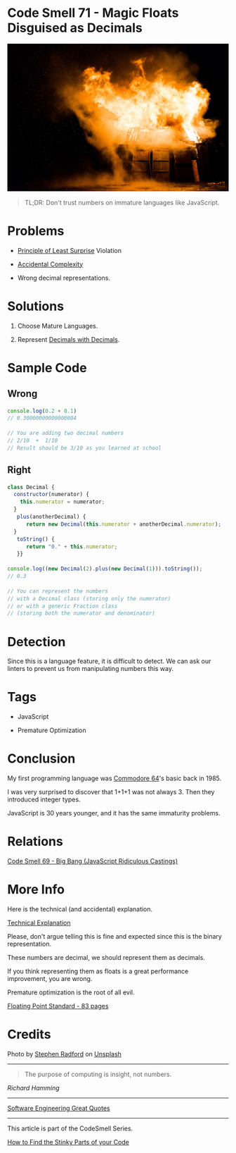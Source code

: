# Code Smell 71 - Magic Floats Disguised as Decimals

![Code Smell 71 - Magic Floats Disguised as Decimals](Code%20Smell%2071%20-%20Magic%20Floats%20Disguised%20as%20Decimals.jpg)

> TL;DR: Don't trust numbers on immature languages like JavaScript.

# Problems

- [Principle of Least Surprise](https://en.wikipedia.org/wiki/Principle_of_least_astonishment) Violation

- [Accidental Complexity](https://github.com/mcsee/Software-Design-Articles/tree/main/Articles/Theory/No%20Silver%20Bullet/readme.md)

- Wrong decimal representations.

# Solutions

1. Choose Mature Languages.

2. Represent [Decimals with Decimals](https://github.com/mcsee/Software-Design-Articles/tree/main/Articles/Theory/The%20One%20and%20Only%20Software%20Design%20Principle/readme.md).

# Sample Code

## Wrong

[Gist Url]: # (https://gist.github.com/mcsee/46a81f9ff84ac7c32b2f482e0625efce)
```javascript
console.log(0.2 + 0.1) 
// 0.30000000000000004

// You are adding two decimal numbers
// 2/10  +  1/10 
// Result should be 3/10 as you learned at school
```

## Right

[Gist Url]: # (https://gist.github.com/mcsee/f57afd489e3f65c44e4e92fc1ff74fb8)
```javascript
class Decimal {
  constructor(numerator) {
    this.numerator = numerator;    
  }
   plus(anotherDecimal) {
      return new Decimal(this.numerator + anotherDecimal.numerator);
  }
   toString() {
      return "0." + this.numerator;
   }}     
  
console.log((new Decimal(2).plus(new Decimal(1))).toString());
// 0.3

// You can represent the numbers 
// with a Decimal class (storing only the numerator)
// or with a generic Fraction class
// (storing both the numerator and denominator)
```

# Detection

Since this is a language feature, it is difficult to detect. We can ask our linters to prevent us from manipulating numbers this way.

# Tags

- JavaScript

- Premature Optimization

# Conclusion

My first programming language was [Commodore 64](https://en.wikipedia.org/wiki/Commodore_64)'s basic back in 1985.

I was very surprised to discover that 1+1+1 was not always 3. Then they introduced integer types. 

JavaScript is 30 years younger, and it has the same immaturity problems.

# Relations

[Code Smell 69 - Big Bang (JavaScript Ridiculous Castings)](https://github.com/mcsee/Software-Design-Articles/tree/main/Articles/Code%20Smells/Code%20Smell%2069%20-%20Big%20Bang%20(JavaScript%20Ridiculous%20Castings)/readme.md)

# More Info

Here is the technical (and accidental) explanation.

[Technical Explanation](https://blog.pankajtanwar.in/do-you-know-01-02-03-in-javascript-here-is-why)

Please, don't argue telling this is fine and expected since this is the binary representation. 

These numbers are decimal, we should represent them as decimals. 

If you think representing them as floats is a great performance improvement, you are wrong. 

Premature optimization is the root of all evil.

[Floating Point Standard - 83 pages](https://en.wikipedia.org/wiki/IEEE_754)

# Credits

Photo by [Stephen Radford](https://unsplash.com/@steve228uk) on [Unsplash](https://unsplash.com/s/photos/explosion)  

* * *

> The purpose of computing is insight, not numbers.

_Richard Hamming_
 
* * *
 
[Software Engineering Great Quotes](https://github.com/mcsee/Software-Design-Articles/tree/main/Articles/Quotes/Software%20Engineering%20Great%20Quotes/readme.md)

* * *

This article is part of the CodeSmell Series.

[How to Find the Stinky Parts of your Code](https://github.com/mcsee/Software-Design-Articles/tree/main/Articles/Code%20Smells/How%20to%20Find%20the%20Stinky%20parts%20of%20your%20Code/readme.md)
